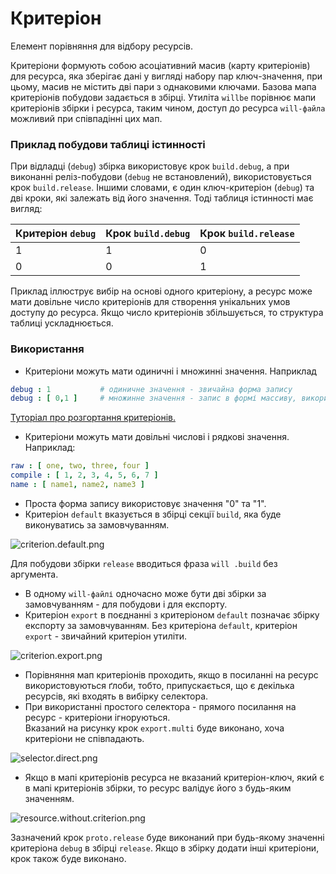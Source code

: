 # Критеріон

Елемент порівняння для відбору ресурсів.  

Критеріони формують собою асоціативний масив (карту критеріонів) для ресурса, яка зберігає дані у вигляді набору пар ключ-значення, при цьому, масив не містить дві пари з однаковими ключами. Базова мапа критеріонів побудови задається в збірці. Утилiта `willbe` порівнює мапи критеріонів збірки і ресурса, таким чином, доступ до ресурса `will-файла` можливий при співпадінні цих мап.     

### Приклад побудови таблиці істинності

При відладці (`debug`) збірка використовує крок `build.debug`, а при виконанні реліз-побудови (`debug` не встановлений), використовується крок `build.release`.  Іншими словами, є один ключ-критеріон (`debug`) та дві кроки, які залежать від його значення. Тоді таблиця істинності має вигляд:  

| Критеріон `debug` | Крок `build.debug` | Крок `build.release` |
|-------------------|--------------------|----------------------|
| 1                 | 1                  | 0                    |
| 0                 | 0                  | 1                    |

Приклад іллюструє вибір на основі одного критеріону, а ресурс може мати довільне число критеріонів для створення унікальних умов доступу до ресурса. Якщо число критеріонів збільшується, то структура таблиці ускладнюється.  

### Використання   

- Критеріони можуть мати одиничні і множинні значення. Наприклад

```yaml
debug : 1           # одиничне значення - звичайна форма запису
debug : [ 0,1 ]     # множинне значення - запис в формі массиву, використовується при розгортанні критеріонів

```

[Туторіал про розгортання критеріонів.](../tutorial/WillFileMinimization.md)
- Критеріони можуть мати довільні числові і рядкові значення. Наприклад:  

```yaml
raw : [ one, two, three, four ]
compile : [ 1, 2, 3, 4, 5, 6, 7 ]
name : [ name1, name2, name3 ]

```

- Проста форма запису використовує значення "0" та "1".  
- Критеріон `default` вказується в збірці секції `build`, яка буде виконуватись за замовчуванням.

![criterion.default.png](./Images/criterion.default.png)

Для побудови збірки `release` вводиться фраза `will .build` без аргумента.
- В одному `will-файлі` одночасно може бути дві збірки за замовчуванням - для побудови і для експорту.
- Критеріон `export` в поєднанні з критеріоном `default` позначає збірку експорту за замовчуванням. Без критеріона `default`, критеріон `export` - звичайний критеріон утиліти.

![criterion.export.png](./Images/criterion.export.png)

- Порівняння мап критеріонів проходить, якщо в посиланні на ресурс використовуються ґлоби, тобто, припускається, що є декілька ресурсів, які входять в вибірку селектора.
- При використанні простого селектора - прямого посилання на ресурс - критеріони ігноруються.  
Вказаний на рисунку крок `export.multi` буде виконано, хоча критеріони не співпадають.

![selector.direct.png](./Images/selector.direct.png)  

- Якщо в мапі критеріонів ресурса не вказаний критеріон-ключ, який є в мапі критеріонів збірки, то ресурс валідує його з будь-яким значенням.

![resource.without.criterion.png](./Images/resource.without.criterion.png)

Зазначений крок `proto.release` буде виконаний при будь-якому значенні критеріона `debug` в збірці `release`. Якщо в збірку додати інші критеріони, крок також буде виконано.
